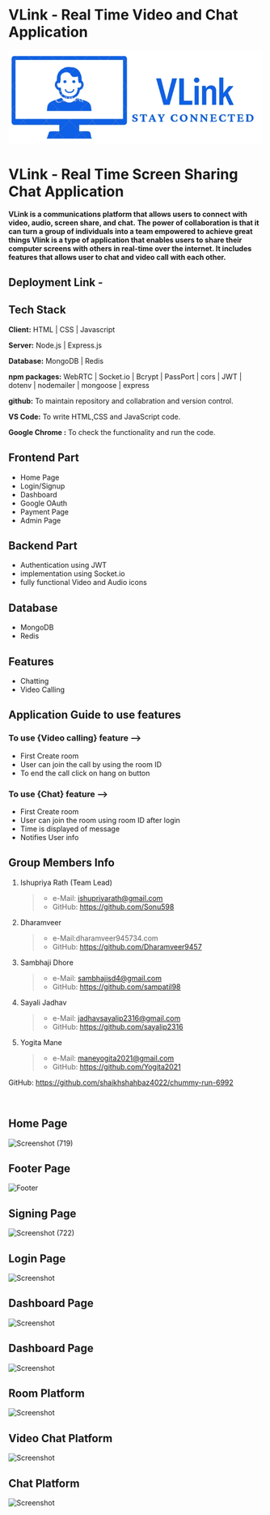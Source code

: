# VLink - Real Time Video and Chat Application

![Vlink](./Client/Images/logo.jpg)

# VLink - Real Time Screen Sharing Chat Application

**VLink is a communications platform that allows users to connect with video, audio, screen share, and chat.**
**The power of collaboration is that it can turn a group of individuals into a team empowered to achieve great things
Vlink is a type of application that enables users to share their computer screens with others in real-time over the internet.
It includes features that allows user to chat and video call with each other.**

## Deployment Link -

## Tech Stack

**Client:** HTML | CSS | Javascript

**Server:** Node.js | Express.js

**Database:** MongoDB | Redis

**npm packages:** WebRTC | Socket.io | Bcrypt | PassPort | cors | JWT | dotenv | nodemailer | mongoose | express

**github:** To maintain repository and collabration and version control.

**VS Code:** To write HTML,CSS and JavaScript code.

**Google Chrome :** To check the functionality and run the code.

## Frontend Part

- Home Page
- Login/Signup
- Dashboard
- Google OAuth
- Payment Page
- Admin Page

## Backend Part

- Authentication using JWT
- implementation using Socket.io
- fully functional Video and Audio icons

## Database

- MongoDB
- Redis

## Features

- Chatting
- Video Calling

## Application Guide to use features

### To use {Video calling} feature -->

- First Create room
- User can join the call by using the room ID
- To end the call click on hang on button

### To use {Chat} feature -->

- First Create room
- User can join the room using room ID after login
- Time is displayed of message
- Notifies User info

## Group Members Info

1. Ishupriya Rath (Team Lead)

   > - e-Mail: ishupriyarath@gmail.com
   > - GitHub: https://github.com/Sonu598

2. Dharamveer

   > - e-Mail:dharamveer945734.com
   > - GitHub: https://github.com/Dharamveer9457

3. Sambhaji Dhore

   > - e-Mail: sambhajisd4@gmail.com
   > - GitHub: https://github.com/sampatil98

4. Sayali Jadhav

   > - e-Mail: jadhavsayalip2316@gmail.com
   > - GitHub: https://github.com/sayalip2316

5. Yogita Mane
   > - e-Mail: maneyogita2021@gmail.com
   > - GitHub: https://github.com/Yogita2021

GitHub: https://github.com/shaikhshahbaz4022/chummy-run-6992

<br>

## Home Page

![Screenshot (719)]()

## Footer Page

![Footer]()

## Signing Page

![Screenshot (722)]()

## Login Page

![Screenshot]()

## Dashboard Page

![Screenshot]()

## Dashboard Page

![Screenshot]()

## Room Platform

![Screenshot]()

## Video Chat Platform

![Screenshot]()

## Chat Platform

![Screenshot]()

